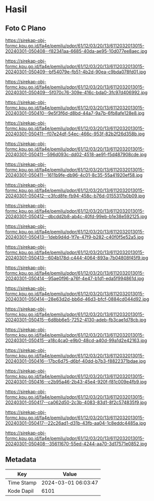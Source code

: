 # Hasil

## Foto C Plano

https://sirekap-obj-formc.kpu.go.id/fa4e/pemilu/pdpr/61/12/03/20/13/6112032013015-20240301-050408--f82341aa-6685-40da-ae95-10d077ee8aec.jpg

https://sirekap-obj-formc.kpu.go.id/fa4e/pemilu/pdpr/61/12/03/20/13/6112032013015-20240301-050409--bf54079e-fb51-4b2d-90ea-c9bda078fd01.jpg

https://sirekap-obj-formc.kpu.go.id/fa4e/pemilu/pdpr/61/12/03/20/13/6112032013015-20240301-050409--5f070c76-309e-416c-bda0-3fc97d406992.jpg

https://sirekap-obj-formc.kpu.go.id/fa4e/pemilu/pdpr/61/12/03/20/13/6112032013015-20240301-050410--9e5f3f6d-d8bd-44a7-9a7b-6fb8afe128e8.jpg

https://sirekap-obj-formc.kpu.go.id/fa4e/pemilu/pdpr/61/12/03/20/13/6112032013015-20240301-050411--f07e24df-54ec-466c-953f-82b2f26d358b.jpg

https://sirekap-obj-formc.kpu.go.id/fa4e/pemilu/pdpr/61/12/03/20/13/6112032013015-20240301-050411--596d093c-dd02-4518-ae91-f5d487908cde.jpg

https://sirekap-obj-formc.kpu.go.id/fa4e/pemilu/pdpr/61/12/03/20/13/6112032013015-20240301-050411--1611b9fe-db96-4c01-8c35-55a41920ef58.jpg

https://sirekap-obj-formc.kpu.go.id/fa4e/pemilu/pdpr/61/12/03/20/13/6112032013015-20240301-050412--c3fcd8fe-fb94-458c-b76d-0155317b0b09.jpg

https://sirekap-obj-formc.kpu.go.id/fa4e/pemilu/pdpr/61/12/03/20/13/6112032013015-20240301-050412--dbcdd2b8-ab4c-40fd-99eb-b1e38e592125.jpg

https://sirekap-obj-formc.kpu.go.id/fa4e/pemilu/pdpr/61/12/03/20/13/6112032013015-20240301-050413--1deb9d4d-1f7e-47f9-b282-c40f0f5e52a5.jpg

https://sirekap-obj-formc.kpu.go.id/fa4e/pemilu/pdpr/61/12/03/20/13/6112032013015-20240301-050413--604b178d-c444-4064-893a-7b04808f45f9.jpg

https://sirekap-obj-formc.kpu.go.id/fa4e/pemilu/pdpr/61/12/03/20/13/6112032013015-20240301-050414--95ae0f96-a76f-4e47-b1d1-eda5f994861d.jpg

https://sirekap-obj-formc.kpu.go.id/fa4e/pemilu/pdpr/61/12/03/20/13/6112032013015-20240301-050414--28e63d2d-bb6d-46d3-bfcf-0884cd044d92.jpg

https://sirekap-obj-formc.kpu.go.id/fa4e/pemilu/pdpr/61/12/03/20/13/6112032013015-20240301-050415--6d8bb6e5-7252-4130-adeb-fb3cae1d78cb.jpg

https://sirekap-obj-formc.kpu.go.id/fa4e/pemilu/pdpr/61/12/03/20/13/6112032013015-20240301-050415--a18c4ca0-e9b0-48cd-a40d-99a1d2e42163.jpg

https://sirekap-obj-formc.kpu.go.id/fa4e/pemilu/pdpr/61/12/03/20/13/6112032013015-20240301-050416--17bc6d75-d6bf-40dd-b7b3-f8822371bdae.jpg

https://sirekap-obj-formc.kpu.go.id/fa4e/pemilu/pdpr/61/12/03/20/13/6112032013015-20240301-050416--c2b95a46-2b43-45e4-920f-f81c009e4fb9.jpg

https://sirekap-obj-formc.kpu.go.id/fa4e/pemilu/pdpr/61/12/03/20/13/6112032013015-20240301-050417--ca062d50-2c3b-4083-83d1-8f2c574835f9.jpg

https://sirekap-obj-formc.kpu.go.id/fa4e/pemilu/pdpr/61/12/03/20/13/6112032013015-20240301-050417--22c26ad1-d31b-43fb-aa04-1c8eddc4485a.jpg

https://sirekap-obj-formc.kpu.go.id/fa4e/pemilu/pdpr/61/12/03/20/13/6112032013015-20240301-050408--35611670-55ed-4244-aa70-3d17571e0852.jpg


## Metadata

| Key        | Value               |
| ---------- | ------------------- |
| Time Stamp | 2024-03-01 06:03:47 |
| Kode Dapil | 6101                |



